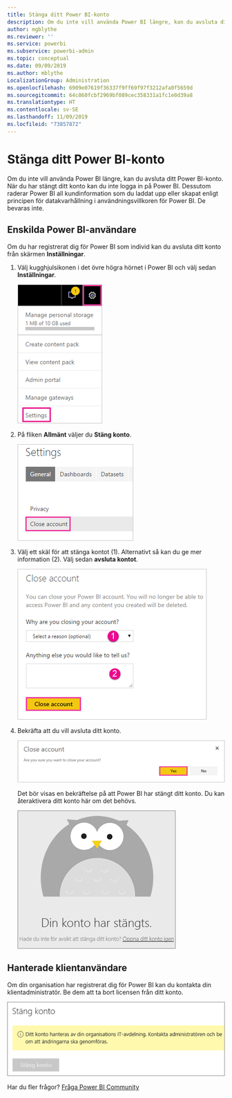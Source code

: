 ```yaml
---
title: Stänga ditt Power BI-konto
description: Om du inte vill använda Power BI längre, kan du avsluta ditt Power BI-konto.
author: mgblythe
ms.reviewer: ''
ms.service: powerbi
ms.subservice: powerbi-admin
ms.topic: conceptual
ms.date: 09/09/2019
ms.author: mblythe
LocalizationGroup: Administration
ms.openlocfilehash: 6909e07619f36337f9ff69f97f3212afa0f5659d
ms.sourcegitcommit: 64c860fcbf2969bf089cec358331a1fc1e0d39a8
ms.translationtype: HT
ms.contentlocale: sv-SE
ms.lasthandoff: 11/09/2019
ms.locfileid: "73857872"
---
```

# <a name="close-your-power-bi-account"></a>Stänga ditt Power BI-konto

Om du inte vill använda Power BI längre, kan du avsluta ditt Power BI-konto.  När du har stängt ditt konto kan du inte logga in på Power BI. Dessutom raderar Power BI all kundinformation som du laddat upp eller skapat enligt principen för datakvarhållning i användningsvillkoren för Power BI. De bevaras inte.

## <a name="individual-power-bi-users"></a>Enskilda Power BI-användare

Om du har registrerat dig för Power BI som individ kan du avsluta ditt konto från skärmen **Inställningar**.

1. Välj kugghjulsikonen i det övre högra hörnet i Power BI och välj sedan **Inställningar**.

    ![Skärmbild av det övre högra hörnet i användargränssnittet med kugghjulsikonen och alternativet för inställningar framhävda.](media/service-admin-closing-your-account/close-account-settings.png)

1. På fliken **Allmänt** väljer du **Stäng konto**.

    ![Skärmbild av det övre vänstra hörnet på inställningssidan med alternativet Stäng konto framhävt.](media/service-admin-closing-your-account/close-account-settings-2.png)

1. Välj ett skäl för att stänga kontot (1). Alternativt så kan du ge mer information (2). Välj sedan **avsluta kontot**.

    ![Skärmbild av dialogrutan Stäng konto med alternativet Stäng konto framhävt.](media/service-admin-closing-your-account/close-account-settings-3.png)

1. Bekräfta att du vill avsluta ditt konto.

    ![Skärmbild av dialogrutan för bekräftelse av Stäng konto med alternativet Ja framhävt.](media/service-admin-closing-your-account/close-account-settings-4.png)

    Det bör visas en bekräftelse på att Power BI har stängt ditt konto. Du kan återaktivera ditt konto här om det behövs.

    ![Skärmbild av dialogrutan Ditt konto har stängts.](media/service-admin-closing-your-account/close-account-settings-5.png)

## <a name="managed-tenant-users"></a>Hanterade klientanvändare

Om din organisation har registrerat dig för Power BI kan du kontakta din klientadministratör. Be dem att ta bort licensen från ditt konto.

![Hantera stängt konto](media/service-admin-closing-your-account/close-account-managed.png)

Har du fler frågor? [Fråga Power BI Community](https://community.powerbi.com/)